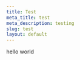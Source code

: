 ```yaml
---
title: Test
meta_title: test
meta_description: testing
slug: test
layout: default
---
```

hello world
